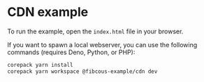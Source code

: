 # CDN example

To run the example, open the `index.html` file in your browser.

If you want to spawn a local webserver, you can use the following commands
(requires Deno, Python, or PHP):

```sh
corepack yarn install
corepack yarn workspace @fibcous-example/cdn dev
```

